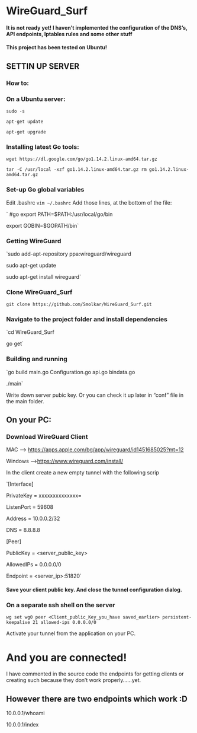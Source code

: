 # WireGuard_Surf
#### It is not ready yet!  I haven’t implemented the configuration of the DNS’s, API endpoints, Iptables rules and some other stuff

#### This project has been tested on Ubuntu!


## SETTIN UP SERVER
### How to:
### On a Ubuntu server:
`sudo -s`

`apt-get update`

`apt-get upgrade`

### Installing latest Go tools:
`wget https://dl.google.com/go/go1.14.2.linux-amd64.tar.gz`

`tar -C /usr/local -xzf go1.14.2.linux-amd64.tar.gz
rm go1.14.2.linux-amd64.tar.gz` 

### Set-up Go global variables
Edit .bashrc 
`vim ~/.bashrc`
Add those lines, at the bottom of the file: 

`
#go
export PATH=$PATH:/usr/local/go/bin

export GOBIN=$GOPATH/bin`

### Getting WireGuard
`sudo add-apt-repository ppa:wireguard/wireguard

sudo apt-get update

sudo apt-get install wireguard`

### Clone WireGuard_Surf
`git clone https://github.com/Smolkar/WireGuard_Surf.git`

### Navigate to the project folder and install dependencies
`cd WireGuard_Surf

go get`
### Building and running 
`go build main.go Configuration.go api.go bindata.go

./main`

Write down server pubic key. Or you can check it up later in “conf” file in the main folder.

## On your PC:
### Download WireGuard Client
MAC —-> https://apps.apple.com/bg/app/wireguard/id1451685025?mt=12 

Windows ——>https://www.wireguard.com/install/

In the client create a new empty tunnel with the following scrip

`[Interface]

PrivateKey = xxxxxxxxxxxxxx=

ListenPort = 59608

Address = 10.0.0.2/32

DNS = 8.8.8.8

[Peer]

PublicKey = <server_public_key>

AllowedIPs = 0.0.0.0/0

Endpoint = <server_ip>:51820`

#### Save your client public key. And close the tunnel configuration dialog.

### On a separate ssh shell on the server

`wg set wg0 peer <Client_public_Key_you_have saved_earlier> persistent-keepalive 21 allowed-ips 0.0.0.0/0`

Activate your tunnel from the application on your PC.

# And you are connected!

I have commented in the source code the endpoints for getting clients or creating such because they don’t work properly……yet.

## However there are two endpoints which work :D

10.0.0.1/whoami

10.0.0.1/index
